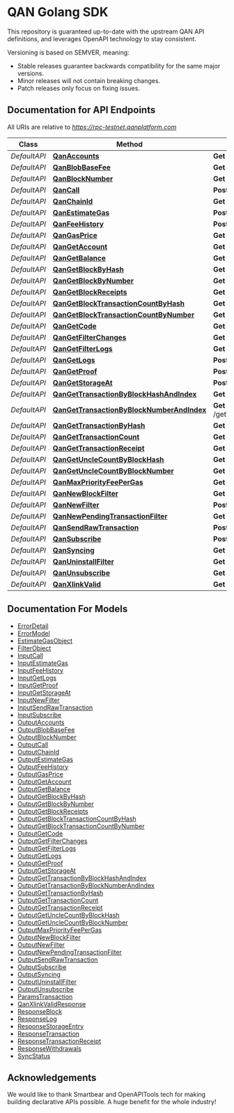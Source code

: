 # QAN Golang SDK

This repository is guaranteed up-to-date with the upstream QAN API definitions, and leverages OpenAPI technology to stay consistent.

Versioning is based on SEMVER, meaning:

- Stable releases guarantee backwards compatibility for the same major versions.
- Minor releases will not contain breaking changes.
- Patch releases only focus on fixing issues.

## Documentation for API Endpoints

All URIs are relative to *https://rpc-testnet.qanplatform.com*

Class | Method | HTTP request | Description
------------ | ------------- | ------------- | -------------
*DefaultAPI* | [**QanAccounts**](docs/DefaultAPI.md#qanaccounts) | **Get** /accounts/ | 
*DefaultAPI* | [**QanBlobBaseFee**](docs/DefaultAPI.md#qanblobbasefee) | **Get** /blobBaseFee/ | 
*DefaultAPI* | [**QanBlockNumber**](docs/DefaultAPI.md#qanblocknumber) | **Get** /blockNumber/ | 
*DefaultAPI* | [**QanCall**](docs/DefaultAPI.md#qancall) | **Post** /call/ | 
*DefaultAPI* | [**QanChainId**](docs/DefaultAPI.md#qanchainid) | **Get** /chainId/ | 
*DefaultAPI* | [**QanEstimateGas**](docs/DefaultAPI.md#qanestimategas) | **Post** /estimateGas/ | 
*DefaultAPI* | [**QanFeeHistory**](docs/DefaultAPI.md#qanfeehistory) | **Post** /feeHistory/ | 
*DefaultAPI* | [**QanGasPrice**](docs/DefaultAPI.md#qangasprice) | **Get** /gasPrice/ | 
*DefaultAPI* | [**QanGetAccount**](docs/DefaultAPI.md#qangetaccount) | **Get** /getAccount/{Address}/{BlockReference}/ | 
*DefaultAPI* | [**QanGetBalance**](docs/DefaultAPI.md#qangetbalance) | **Get** /getBalance/{Address}/ | 
*DefaultAPI* | [**QanGetBlockByHash**](docs/DefaultAPI.md#qangetblockbyhash) | **Get** /getBlockByHash/{Hash}/{TransactionDetailFlag}/ | 
*DefaultAPI* | [**QanGetBlockByNumber**](docs/DefaultAPI.md#qangetblockbynumber) | **Get** /getBlockByNumber/{BlockNumber}/{TransactionDetailFlag}/ | 
*DefaultAPI* | [**QanGetBlockReceipts**](docs/DefaultAPI.md#qangetblockreceipts) | **Get** /getBlockReceipts/{BlockNumber}/ | 
*DefaultAPI* | [**QanGetBlockTransactionCountByHash**](docs/DefaultAPI.md#qangetblocktransactioncountbyhash) | **Get** /getBlockTransactionCountByHash/{Hash}/ | 
*DefaultAPI* | [**QanGetBlockTransactionCountByNumber**](docs/DefaultAPI.md#qangetblocktransactioncountbynumber) | **Get** /getBlockTransactionCountByNumber/{BlockNumber}/ | 
*DefaultAPI* | [**QanGetCode**](docs/DefaultAPI.md#qangetcode) | **Get** /getCode/{Address}/ | 
*DefaultAPI* | [**QanGetFilterChanges**](docs/DefaultAPI.md#qangetfilterchanges) | **Get** /getFilterChanges/{FilterId}/ | 
*DefaultAPI* | [**QanGetFilterLogs**](docs/DefaultAPI.md#qangetfilterlogs) | **Get** /getFilterLogs/{Id}/ | 
*DefaultAPI* | [**QanGetLogs**](docs/DefaultAPI.md#qangetlogs) | **Post** /getLogs/ | 
*DefaultAPI* | [**QanGetProof**](docs/DefaultAPI.md#qangetproof) | **Post** /getProof/ | 
*DefaultAPI* | [**QanGetStorageAt**](docs/DefaultAPI.md#qangetstorageat) | **Post** /getStorageAt/ | 
*DefaultAPI* | [**QanGetTransactionByBlockHashAndIndex**](docs/DefaultAPI.md#qangettransactionbyblockhashandindex) | **Get** /getTransactionByBlockHashAndIndex/{blockHash}/{index}/ | 
*DefaultAPI* | [**QanGetTransactionByBlockNumberAndIndex**](docs/DefaultAPI.md#qangettransactionbyblocknumberandindex) | **Get** /getTransactionByBlockNumberAndIndex/{blockNumber}/{index}/ | 
*DefaultAPI* | [**QanGetTransactionByHash**](docs/DefaultAPI.md#qangettransactionbyhash) | **Get** /getTransactionByHash/{hash}/ | 
*DefaultAPI* | [**QanGetTransactionCount**](docs/DefaultAPI.md#qangettransactioncount) | **Get** /getTransactionCount/{Address}/{BlockNumber}/ | 
*DefaultAPI* | [**QanGetTransactionReceipt**](docs/DefaultAPI.md#qangettransactionreceipt) | **Get** /getTransactionReceipt/{Hash}/ | 
*DefaultAPI* | [**QanGetUncleCountByBlockHash**](docs/DefaultAPI.md#qangetunclecountbyblockhash) | **Get** /getUncleCountByBlockHash/{Hash}/ | 
*DefaultAPI* | [**QanGetUncleCountByBlockNumber**](docs/DefaultAPI.md#qangetunclecountbyblocknumber) | **Get** /getUncleCountByBlockNumber/{BlockNumber}/ | 
*DefaultAPI* | [**QanMaxPriorityFeePerGas**](docs/DefaultAPI.md#qanmaxpriorityfeepergas) | **Get** /maxPriorityFeePerGas/ | 
*DefaultAPI* | [**QanNewBlockFilter**](docs/DefaultAPI.md#qannewblockfilter) | **Get** /newBlockFilter/ | 
*DefaultAPI* | [**QanNewFilter**](docs/DefaultAPI.md#qannewfilter) | **Post** /newFilter/ | 
*DefaultAPI* | [**QanNewPendingTransactionFilter**](docs/DefaultAPI.md#qannewpendingtransactionfilter) | **Get** /newPendingTransactionFilter/ | 
*DefaultAPI* | [**QanSendRawTransaction**](docs/DefaultAPI.md#qansendrawtransaction) | **Post** /sendRawTransaction/ | 
*DefaultAPI* | [**QanSubscribe**](docs/DefaultAPI.md#qansubscribe) | **Post** /subscribe/ | 
*DefaultAPI* | [**QanSyncing**](docs/DefaultAPI.md#qansyncing) | **Get** /syncing/ | 
*DefaultAPI* | [**QanUninstallFilter**](docs/DefaultAPI.md#qanuninstallfilter) | **Get** /uninstallFilter/{FilterId}/ | 
*DefaultAPI* | [**QanUnsubscribe**](docs/DefaultAPI.md#qanunsubscribe) | **Get** /unsubscribe/{SubscriptionId}/ | 
*DefaultAPI* | [**QanXlinkValid**](docs/DefaultAPI.md#qanxlinkvalid) | **Get** /xlinkValid/ | 


## Documentation For Models

 - [ErrorDetail](docs/ErrorDetail.md)
 - [ErrorModel](docs/ErrorModel.md)
 - [EstimateGasObject](docs/EstimateGasObject.md)
 - [FilterObject](docs/FilterObject.md)
 - [InputCall](docs/InputCall.md)
 - [InputEstimateGas](docs/InputEstimateGas.md)
 - [InputFeeHistory](docs/InputFeeHistory.md)
 - [InputGetLogs](docs/InputGetLogs.md)
 - [InputGetProof](docs/InputGetProof.md)
 - [InputGetStorageAt](docs/InputGetStorageAt.md)
 - [InputNewFilter](docs/InputNewFilter.md)
 - [InputSendRawTransaction](docs/InputSendRawTransaction.md)
 - [InputSubscribe](docs/InputSubscribe.md)
 - [OutputAccounts](docs/OutputAccounts.md)
 - [OutputBlobBaseFee](docs/OutputBlobBaseFee.md)
 - [OutputBlockNumber](docs/OutputBlockNumber.md)
 - [OutputCall](docs/OutputCall.md)
 - [OutputChainId](docs/OutputChainId.md)
 - [OutputEstimateGas](docs/OutputEstimateGas.md)
 - [OutputFeeHistory](docs/OutputFeeHistory.md)
 - [OutputGasPrice](docs/OutputGasPrice.md)
 - [OutputGetAccount](docs/OutputGetAccount.md)
 - [OutputGetBalance](docs/OutputGetBalance.md)
 - [OutputGetBlockByHash](docs/OutputGetBlockByHash.md)
 - [OutputGetBlockByNumber](docs/OutputGetBlockByNumber.md)
 - [OutputGetBlockReceipts](docs/OutputGetBlockReceipts.md)
 - [OutputGetBlockTransactionCountByHash](docs/OutputGetBlockTransactionCountByHash.md)
 - [OutputGetBlockTransactionCountByNumber](docs/OutputGetBlockTransactionCountByNumber.md)
 - [OutputGetCode](docs/OutputGetCode.md)
 - [OutputGetFilterChanges](docs/OutputGetFilterChanges.md)
 - [OutputGetFilterLogs](docs/OutputGetFilterLogs.md)
 - [OutputGetLogs](docs/OutputGetLogs.md)
 - [OutputGetProof](docs/OutputGetProof.md)
 - [OutputGetStorageAt](docs/OutputGetStorageAt.md)
 - [OutputGetTransactionByBlockHashAndIndex](docs/OutputGetTransactionByBlockHashAndIndex.md)
 - [OutputGetTransactionByBlockNumberAndIndex](docs/OutputGetTransactionByBlockNumberAndIndex.md)
 - [OutputGetTransactionByHash](docs/OutputGetTransactionByHash.md)
 - [OutputGetTransactionCount](docs/OutputGetTransactionCount.md)
 - [OutputGetTransactionReceipt](docs/OutputGetTransactionReceipt.md)
 - [OutputGetUncleCountByBlockHash](docs/OutputGetUncleCountByBlockHash.md)
 - [OutputGetUncleCountByBlockNumber](docs/OutputGetUncleCountByBlockNumber.md)
 - [OutputMaxPriorityFeePerGas](docs/OutputMaxPriorityFeePerGas.md)
 - [OutputNewBlockFilter](docs/OutputNewBlockFilter.md)
 - [OutputNewFilter](docs/OutputNewFilter.md)
 - [OutputNewPendingTransactionFilter](docs/OutputNewPendingTransactionFilter.md)
 - [OutputSendRawTransaction](docs/OutputSendRawTransaction.md)
 - [OutputSubscribe](docs/OutputSubscribe.md)
 - [OutputSyncing](docs/OutputSyncing.md)
 - [OutputUninstallFilter](docs/OutputUninstallFilter.md)
 - [OutputUnsubscribe](docs/OutputUnsubscribe.md)
 - [ParamsTransaction](docs/ParamsTransaction.md)
 - [QanXlinkValidResponse](docs/QanXlinkValidResponse.md)
 - [ResponseBlock](docs/ResponseBlock.md)
 - [ResponseLog](docs/ResponseLog.md)
 - [ResponseStorageEntry](docs/ResponseStorageEntry.md)
 - [ResponseTransaction](docs/ResponseTransaction.md)
 - [ResponseTransactionReceipt](docs/ResponseTransactionReceipt.md)
 - [ResponseWithdrawals](docs/ResponseWithdrawals.md)
 - [SyncStatus](docs/SyncStatus.md)

## Acknowledgements

We would like to thank Smartbear and OpenAPITools tech for making building declarative APIs possible.
A huge benefit for the whole industry!
